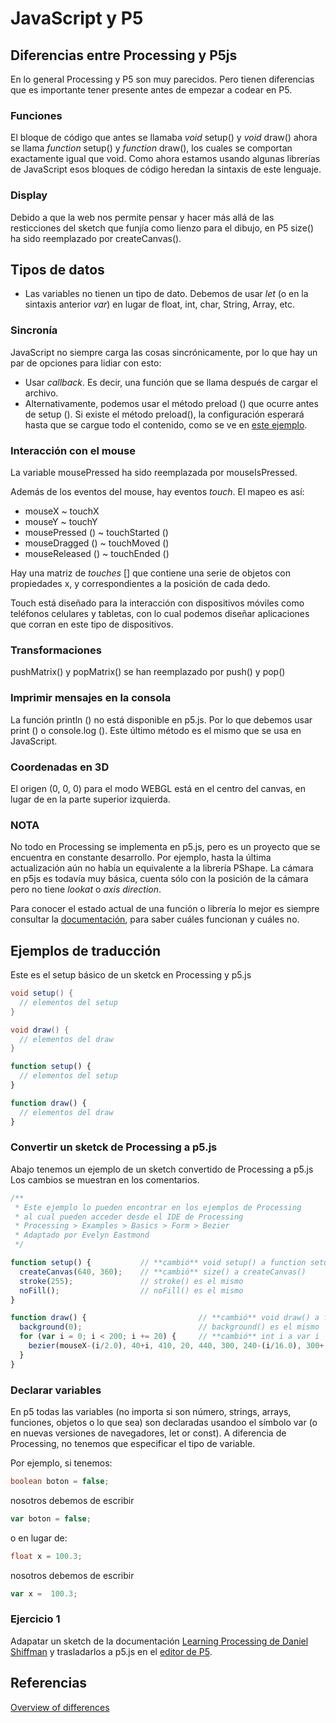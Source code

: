 # JavaScript y P5

## Diferencias entre Processing y P5js


En lo general Processing y P5 son muy parecidos. Pero tienen diferencias que es importante tener presente antes de empezar a codear en P5.

### Funciones 

El bloque de código que antes se llamaba _void_ setup() y _void_ draw() ahora se llama _function_ setup() y _function_ draw(), los cuales se comportan exactamente igual que void. Como ahora estamos usando algunas librerías de JavaScript esos bloques de código heredan la sintaxis de este lenguaje. 

### Display 

Debido a que la web nos permite pensar y hacer más allá de las resticciones del sketch que funjía como lienzo para el dibujo, en P5 size() ha sido reemplazado por createCanvas().

## Tipos de datos 

- Las variables no tienen un tipo de dato. Debemos de usar _let_ (o en la sintaxis anterior _var_) en lugar de float, int, char, String, Array, etc. 

### Sincronía

JavaScript no siempre carga las cosas sincrónicamente, por lo que hay un par de opciones para lidiar con esto:

- Usar _callback_. Es decir, una función que se llama después de cargar el archivo.
- Alternativamente, podemos usar el método preload () que ocurre antes de setup (). Si existe el método preload(), la configuración esperará hasta que se cargue todo el contenido, como se ve en [este ejemplo](https://p5js.org/es/examples/image-alpha-mask.html).

### Interacción con el mouse

La variable mousePressed ha sido reemplazada por mouseIsPressed.

Además de los eventos del mouse, hay eventos _touch_. El mapeo es así:

- mouseX ~ touchX
- mouseY ~ touchY
- mousePressed () ~ touchStarted ()
- mouseDragged () ~ touchMoved ()
- mouseReleased () ~ touchEnded ()

Hay una matriz de _touches_ [] que contiene una serie de objetos con propiedades x, y correspondientes a la posición de cada dedo.

Touch está diseñado para la interacción con dispositivos móviles como teléfonos celulares y tabletas, con lo cual podemos diseñar aplicaciones que corran en este tipo de dispositivos. 

### Transformaciones

pushMatrix() y popMatrix() se han reemplazado por push() y pop() 

### Imprimir mensajes en la consola

La función println () no está disponible en p5.js. Por lo que debemos usar print () o console.log (). Este último método es el mismo que se usa en JavaScript.

### Coordenadas en 3D

El origen (0, 0, 0) para el modo WEBGL está en el centro del canvas, en lugar de en la parte superior izquierda.

### NOTA

No todo en Processing se implementa en p5.js, pero es un proyecto que se encuentra en constante desarrollo. Por ejemplo, hasta la última actualización aún no había un equivalente a la librería PShape. La cámara en p5js es todavía muy básica, cuenta sólo con la posición de la cámara pero no tiene _lookat_ o _axis direction_.

Para conocer el estado actual de una función o librería lo mejor es siempre consultar la [documentación](https://p5js.org/es/reference/), para saber cuáles funcionan y cuáles no. 

## Ejemplos de traducción 

Este es el setup básico de un sketck en Processing y p5.js 

```java
void setup() {
  // elementos del setup 
}

void draw() {
  // elementos del draw 
}
```

```javascript
function setup() {
  // elementos del setup 
}

function draw() {
  // elementos del draw
}
```


### Convertir un sketck de Processing a p5.js

Abajo tenemos un ejemplo de un sketch convertido de Processing a p5.js Los cambios se muestran en los comentarios. 

```javascript
/**
 * Este ejemplo lo pueden encontrar en los ejemplos de Processing
 * al cual pueden acceder desde el IDE de Processing
 * Processing > Examples > Basics > Form > Bezier
 * Adaptado por Evelyn Eastmond
 */

function setup() {           // **cambió** void setup() a function setup()
  createCanvas(640, 360);    // **cambió** size() a createCanvas()
  stroke(255);               // stroke() es el mismo
  noFill();                  // noFill() es el mismo
}

function draw() {                         // **cambió** void draw() a function draw()
  background(0);                          // background() es el mismo
  for (var i = 0; i < 200; i += 20) {     // **cambió** int i a var i
    bezier(mouseX-(i/2.0), 40+i, 410, 20, 440, 300, 240-(i/16.0), 300+(i/8.0)); // bezier() es el mismo.
  }
}
```

### Declarar variables

En p5 todas las variables (no importa si son número, strings, arrays, funciones, objetos o lo que sea) son declaradas usandoo el símbolo var (o en nuevas versiones de navegadores, let or const). A diferencia de Processing, no tenemos que especificar el tipo de variable. 

Por ejemplo, si tenemos: 

```java
boolean boton = false;
```
nosotros debemos de escribir

```javascript
var boton = false;
```
o en lugar de: 

```java 
float x = 100.3;
```
nosotros debemos de escribir 

```javascript
var x =  100.3;
```


### Ejercicio 1

Adapatar un sketch de la documentación [Learning Processing de Daniel Shiffman](https://github.com/shiffman/LearningProcessing) y trasladarlos a p5.js en el [editor de P5](https://editor.p5js.org/).





## Referencias

[Overview of differences](https://github.com/processing/p5.js/wiki/Processing-transition)
